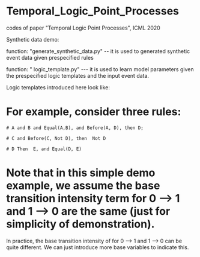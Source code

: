 # Temporal_Logic_Point_Processes
codes of paper "Temporal Logic Point Processes", ICML 2020

Synthetic data demo:

function: "generate_synthetic_data.py" -- it is used to generated synthetic event data given prespecified rules

function: " logic_template.py" --- it is used to learn model parameters given the prespecified logic templates and the input event data.

Logic templates introduced here look like: 

# For example, consider three rules:

    # A and B and Equal(A,B), and Before(A, D), then D;
    
    # C and Before(C, Not D), then  Not D
    
    # D Then  E, and Equal(D, E)

# Note that in this simple demo example, we assume the base transition intensity term for 0 --> 1 and 1 --> 0 are the same (just for simplicity of demonstration). 
In practice, the base transition intensity of for 0 --> 1 and 1 --> 0 can be quite different. We can just introduce more base variables to indicate this.

